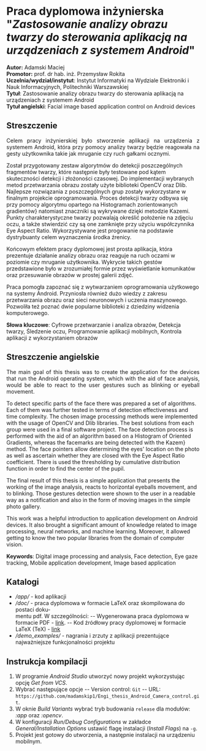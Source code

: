 

# Praca dyplomowa inżynierska "*Zastosowanie analizy obrazu twarzy do sterowania aplikacją na urządzeniach z systemem Android*"

**Autor:** Adamski Maciej<br/>
**Promotor:** prof. dr hab. inż. Przemysław Rokita<br/>
**Uczelnia/wydział/instytut**: Instytut Informatyki na Wydziale Elektroniki i Nauk Informacyjnych, Politechniki Warszawskiej<br />
**Tytuł**: Zastosowanie analizy obrazu twarzy do sterowania aplikacją na urządzeniach z systemem Android<br />
**Tytuł angielski**: Facial image based application control on Android devices

 
 ## Streszczenie

<p align="justify">Celem pracy inżynierskiej było stworzenie aplikacji na urządzenia z systemem Android, która przy pomocy analizy twarzy będzie reagowała na gesty użytkownika takie jak mruganie czy ruch gałkami ocznymi.
 
 Został przygotowany zestaw algorytmów do detekcji poszczególnych fragmentów twarzy, które następnie były testowane pod kątem skuteczności detekcji i złożoności czasowej. Do implementacji wybranych metod przetwarzania obrazu zostały użyte biblioteki OpenCV oraz Dlib. Najlepsze rozwiązania z poszczególnych grup zostały wykorzystane w finalnym projekcie oprogramowania. Proces detekcji twarzy odbywa się przy pomocy algorytmu opartego na Histogramach zorientowanych gradientów} natomiast znaczniki są wykrywane dzięki metodzie Kazemi. Punkty charakterystyczne twarzy pozwalają określić położenie na zdjęciu oczu, a także stwierdzić czy są one zamknięte przy użyciu współczynnika Eye Aspect Ratio. Wykorzystywane jest progowanie na podstawie dystrybuanty celem wyznaczenia środka źrenicy.
 
Końcowym efektem pracy dyplomowej jest prosta aplikacja, która prezentuje działanie analizy obrazu oraz reaguje na ruch oczami w poziomie czy mruganie użytkownika. Wykrycie takich gestów przedstawione było w zrozumiałej formie przez wyświetlanie komunikatów oraz przesuwanie obrazów w prostej galerii zdjęć. 

 Praca pomogła zapoznać się z wytwarzaniem oprogramowania użytkowego na systemy Android. Przyniosła również dużo wiedzy z zakresu przetwarzania obrazu oraz sieci neuronowych i uczenia maszynowego. Pozwoliła też poznać dwie popularne biblioteki z dziedziny widzenia komputerowego. </p>

**Słowa kluczowe**: Cyfrowe przetwarzanie i analiza obrazów, Detekcja twarzy, Śledzenie oczu, Programowanie aplikacji mobilnych, Kontrola aplikacji z wykorzystaniem obrazów

## Streszczenie angielskie

<p align="justify">The main goal of this thesis was to create the application for the devices that run the Android operating system, which with the aid of face analysis, would be able to react to the user gestures such as blinking or eyeball movement.

To detect specific parts of the face there was prepared a set of algorithms. Each of them was further tested in terms of detection effectiveness and time complexity. The chosen image processing methods were implemented with the usage of OpenCV and Dlib libraries. The best solutions from each group were used in a final software project. The face detection process is performed with the aid of an algorithm based on a Histogram of Oriented Gradients, whereas the facemarks are being detected with the Kazem} method. The face pointers allow determining the eyes' location on the photo as well as ascertain whether they are closed with the Eye Aspect Ratio coefficient. There is used the thresholding by cumulative distribution function in order to find the center of the pupil.

The final result of this thesis is a simple application that presents the working of the image analysis, reacts to horizontal eyeballs movement, and to blinking. Those gestures detection were shown to the user in a readable way as a notification and also in the form of moving images in the simple photo gallery.

This work was a helpful introduction to application development on Android devices. It also brought a significant amount of knowledge related to image processing, neural networks, and machine learning. Moreover, it allowed getting to know the two popular libraries from the domain of computer vision. </p>

**Keywords**: Digital image processing and analysis, Face detection, Eye gaze tracking, Mobile application development, Image based application

 ## Katalogi

- */app/*  - kod aplikacji  
- */doc/*  - praca dyplomowa w formacie LaTeX oraz skompilowana do postaci doku-  
mentu pdf. W szczególności:
-- Wygenerowana praca dyplomowa w formacie PDF - [link](doc/Praca_dyplomowa.pdf). 
-- Kod źródłowy pracy dyplomowej w formacie LaTeX (TeX) - [link](doc/main.tex)
- */demo_examples/*  - nagrania i zrzuty z aplikacji prezentujące najważniejsze funkcjonalności projektu  


## Instrukcja kompilacji

 1. W programie *Android Studio* utworzyć nowy projekt wykorzystując opcję *Get from VCS*.
 2. Wybrać następujące opcje
 -- Version control: `Git`
 -- URL:  `https://github.com/madamskip1/Engi_thesis_Android_Camera_control.git`.
 3. W oknie *Build Variants* wybrać tryb budowania `release` dla modułów: *:app* oraz *:opencv*.
 4. W konfiguracji *Run/Debug Configurations* w zakładce *General/Installation Options* ustawić flagę instalacji (*Install Flags*) na `-g`.
 5. Projekt jest gotowy do utworzenia, a następnie instalacji na urządzeniu mobilnym.